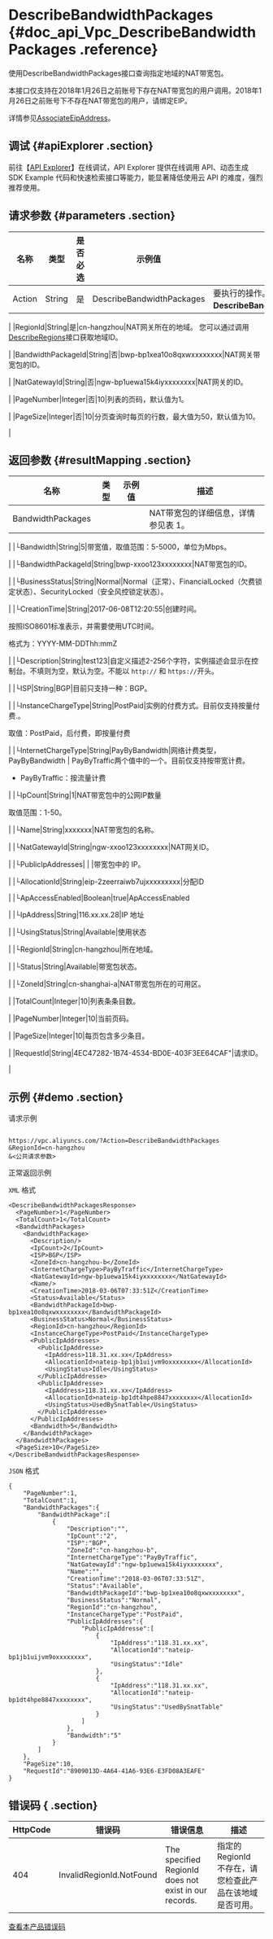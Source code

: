 # DescribeBandwidthPackages {#doc_api_Vpc_DescribeBandwidthPackages .reference}

使用DescribeBandwidthPackages接口查询指定地域的NAT带宽包。

本接口仅支持在2018年1月26日之前账号下存在NAT带宽包的用户调用。2018年1月26日之前账号下不存在NAT带宽包的用户，请绑定EIP。

详情参见[AssociateEipAddress](~~36017~~)。

## 调试 {#apiExplorer .section}

前往【[API Explorer](https://api.aliyun.com/#product=Vpc&api=DescribeBandwidthPackages)】在线调试，API Explorer 提供在线调用 API、动态生成 SDK Example 代码和快速检索接口等能力，能显著降低使用云 API 的难度，强烈推荐使用。

## 请求参数 {#parameters .section}

|名称|类型|是否必选|示例值|描述|
|--|--|----|---|--|
|Action|String|是|DescribeBandwidthPackages|要执行的操作。 取值：**DescribeBandwidthPackages**。

 |
|RegionId|String|是|cn-hangzhou|NAT网关所在的地域。 您可以通过调用[DescribeRegions](~~36063~~)接口获取地域ID。

 |
|BandwidthPackageId|String|否|bwp-bp1xea10o8qxwxxxxxxxx|NAT网关带宽包的ID。

 |
|NatGatewayId|String|否|ngw-bp1uewa15k4iyxxxxxxxx|NAT网关的ID。

 |
|PageNumber|Integer|否|10|列表的页码，默认值为1。

 |
|PageSize|Integer|否|10|分页查询时每页的行数，最大值为50，默认值为10。

 |

## 返回参数 {#resultMapping .section}

|名称|类型|示例值|描述|
|--|--|---|--|
|BandwidthPackages| | |NAT带宽包的详细信息，详情参见表 1。

 |
|└Bandwidth|String|5|带宽值，取值范围：5-5000，单位为Mbps。

 |
|└BandwidthPackageId|String|bwp-xxoo123xxxxxxxx|NAT带宽包的ID。

 |
|└BusinessStatus|String|Normal|Normal（正常）、FinancialLocked（欠费锁定状态）、SecurityLocked（安全风控锁定状态）。

 |
|└CreationTime|String|2017-06-08T12:20:55|创建时间。

 按照ISO8601标准表示，并需要使用UTC时间。

 格式为：YYYY-MM-DDThh:mmZ

 |
|└Description|String|test123|自定义描述2-256个字符，实例描述会显示在控制台。不填则为空，默认为空。不能以 `http://` 和 `https://`开头。

 |
|└ISP|String|BGP|目前只支持一种：BGP。

 |
|└InstanceChargeType|String|PostPaid|实例的付费方式。目前仅支持按量付费.。

 取值：PostPaid，后付费，即按量付费

 |
|└InternetChargeType|String|PayByBandwidth|网络计费类型，PayByBandwidth | PayByTraffic两个值中的一个。目前仅支持按带宽计费。

 -   PayByTraffic：按流量计费

 |
|└IpCount|String|1|NAT带宽包中的公网IP数量

 取值范围：1-50。

 |
|└Name|String|xxxxxxx|NAT带宽包的名称。

 |
|└NatGatewayId|String|ngw-xxoo123xxxxxxxx|NAT网关ID。

 |
|└PublicIpAddresses| | |带宽包中的 IP。

 |
|└AllocationId|String|eip-2zeerraiwb7ujxxxxxxxxx|分配ID

 |
|└ApAccessEnabled|Boolean|true|ApAccessEnabled

 |
|└IpAddress|String|116.xx.xx.28|IP 地址

 |
|└UsingStatus|String|Available|使用状态

 |
|└RegionId|String|cn-hangzhou|所在地域。

 |
|└Status|String|Available|带宽包状态。

 |
|└ZoneId|String|cn-shanghai-a|NAT带宽包所在的可用区。

 |
|TotalCount|Integer|10|列表条条目数。

 |
|PageNumber|Integer|10|当前页码。

 |
|PageSize|Integer|10|每页包含多少条目。

 |
|RequestId|String|4EC47282-1B74-4534-BD0E-403F3EE64CAF"|请求ID。

 |

## 示例 {#demo .section}

请求示例

``` {#request_demo}

https://vpc.aliyuncs.com/?Action=DescribeBandwidthPackages
&RegionId=cn-hangzhou
&<公共请求参数>

```

正常返回示例

`XML` 格式

``` {#xml_return_success_demo}
<DescribeBandwidthPackagesResponse>
  <PageNumber>1</PageNumber>
  <TotalCount>1</TotalCount>
  <BandwidthPackages>
    <BandwidthPackage>
      <Description/>
      <IpCount>2</IpCount>
      <ISP>BGP</ISP>
      <ZoneId>cn-hangzhou-b</ZoneId>
      <InternetChargeType>PayByTraffic</InternetChargeType>
      <NatGatewayId>ngw-bp1uewa15k4iyxxxxxxxx</NatGatewayId>
      <Name/>
      <CreationTime>2018-03-06T07:33:51Z</CreationTime>
      <Status>Available</Status>
      <BandwidthPackageId>bwp-bp1xea10o8qxwxxxxxxxx</BandwidthPackageId>
      <BusinessStatus>Normal</BusinessStatus>
      <RegionId>cn-hangzhou</RegionId>
      <InstanceChargeType>PostPaid</InstanceChargeType>
      <PublicIpAddresses>
        <PublicIpAddresse>
          <IpAddress>118.31.xx.xx</IpAddress>
          <AllocationId>nateip-bp1jb1uijvm9oxxxxxxxx</AllocationId>
          <UsingStatus>Idle</UsingStatus>
        </PublicIpAddresse>
        <PublicIpAddresse>
          <IpAddress>118.31.xx.xx</IpAddress>
          <AllocationId>nateip-bp1dt4hpe8847xxxxxxxx</AllocationId>
          <UsingStatus>UsedBySnatTable</UsingStatus>
        </PublicIpAddresse>
      </PublicIpAddresses>
      <Bandwidth>5</Bandwidth>
    </BandwidthPackage>
  </BandwidthPackages>
  <PageSize>10</PageSize>
</DescribeBandwidthPackagesResponse>

```

`JSON` 格式

``` {#json_return_success_demo}
{
	"PageNumber":1,
	"TotalCount":1,
	"BandwidthPackages":{
		"BandwidthPackage":[
			{
				"Description":"",
				"IpCount":"2",
				"ISP":"BGP",
				"ZoneId":"cn-hangzhou-b",
				"InternetChargeType":"PayByTraffic",
				"NatGatewayId":"ngw-bp1uewa15k4iyxxxxxxxx",
				"Name":"",
				"CreationTime":"2018-03-06T07:33:51Z",
				"Status":"Available",
				"BandwidthPackageId":"bwp-bp1xea10o8qxwxxxxxxxx",
				"BusinessStatus":"Normal",
				"RegionId":"cn-hangzhou",
				"InstanceChargeType":"PostPaid",
				"PublicIpAddresses":{
					"PublicIpAddresse":[
						{
							"IpAddress":"118.31.xx.xx",
							"AllocationId":"nateip-bp1jb1uijvm9oxxxxxxxx",
							"UsingStatus":"Idle"
						},
						{
							"IpAddress":"118.31.xx.xx",
							"AllocationId":"nateip-bp1dt4hpe8847xxxxxxxx",
							"UsingStatus":"UsedBySnatTable"
						}
					]
				},
				"Bandwidth":"5"
			}
		]
	},
	"PageSize":10,
	"RequestId":"8909013D-4A64-41A6-93E6-E3FD08A3EAFE"
}
```

## 错误码 { .section}

|HttpCode|错误码|错误信息|描述|
|--------|---|----|--|
|404|InvalidRegionId.NotFound|The specified RegionId does not exist in our records.|指定的 RegionId 不存在，请您检查此产品在该地域是否可用。|

[查看本产品错误码](https://error-center.aliyun.com/status/product/Vpc)

